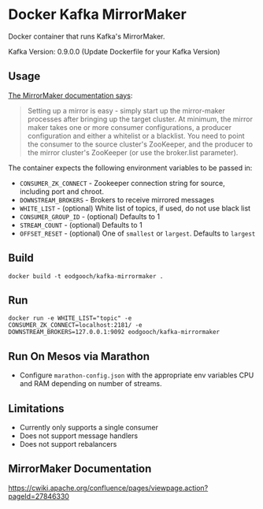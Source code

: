 # Docker Kafka MirrorMaker
Docker container that runs Kafka's MirrorMaker.

Kafka Version: 0.9.0.0 (Update Dockerfile for your Kafka Version)

## Usage
[The MirrorMaker documentation says](https://cwiki.apache.org/confluence/pages/viewpage.action?pageId=27846330):

> Setting up a mirror is easy - simply start up the mirror-maker processes after bringing up the target cluster. At minimum, the mirror maker takes one or more consumer configurations, a producer configuration and either a whitelist or a blacklist. You need to point the consumer to the source cluster's ZooKeeper, and the producer to the mirror cluster's ZooKeeper (or use the broker.list parameter).

The container expects the following environment variables to be passed in:

* `CONSUMER_ZK_CONNECT` - Zookeeper connection string for source, including port and chroot.
* `DOWNSTREAM_BROKERS` - Brokers to receive mirrored messages
* `WHITE_LIST` - (optional) White list of topics, if used, do not use black list
* `CONSUMER_GROUP_ID` - (optional) Defaults to 1
* `STREAM_COUNT` - (optional) Defaults to 1
* `OFFSET_RESET` - (optional) One of `smallest` or `largest`. Defaults to `largest`

<!-- * `ABORT_ON_FAILURE` - (optional) Kill MirrorMaker on failure. Defaults to true.
* `OFFSET_COMMIT_INTERVAL` - (optional) Defaults to 60000 -->

## Build
`docker build -t eodgooch/kafka-mirrormaker .`

## Run
`docker run -e WHITE_LIST="topic" -e CONSUMER_ZK_CONNECT=localhost:2181/ -e DOWNSTREAM_BROKERS=127.0.0.1:9092 eodgooch/kafka-mirrormaker`

## Run On Mesos via Marathon
- Configure `marathon-config.json` with the appropriate env variables CPU and RAM depending on number of streams.

## Limitations
- Currently only supports a single consumer
- Does not support message handlers
- Does not support rebalancers

## MirrorMaker Documentation
https://cwiki.apache.org/confluence/pages/viewpage.action?pageId=27846330
